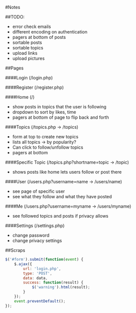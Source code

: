 #Notes

##TODO:
 - error check emails
 - different encoding on authentication
 - pagers at bottom of posts
 - sortable posts
 - sortable topics
 - upload links
 - upload pictures

##Pages

####Login (/login.php)

####Register (/register.php)

####Home (/)
 - show posts in topics that the user is following
 - dropdown to sort by likes, time
 - pagers at bottom of page to flip back and forth

####Topics (/topics.php -> /topics)
 - form at top to create new topics 
 - lists all topics -> by popularity?
 - Can click to follow/unfollow topics
 - pagers at bottom

####Specific Topic (/topics.php?shortname=topic -> /topic)
 - shows posts like home lets users follow or post there

####User (/users.php?username=name -> /users/name)
 - see page of specific user
 - see what they follow and what they have posted

####Me (/users.php?username=myname -> /users/myname)
 - see followed topics and posts if privacy allows

####Settings (/settings.php)
 - change password
 - change privacy settings

##Scraps

```javascript
$('#form').submit(function(event) {   
    $.ajax({
        url: 'login.php',
        type: 'POST',
        data: data,
        success: function(result) {
            $('warning').html(result);
        }
    });
    event.preventDefault();
});
```
